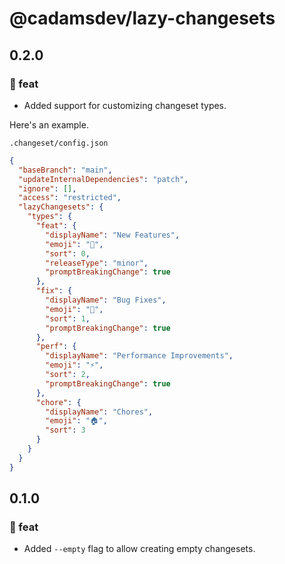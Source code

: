 # @cadamsdev/lazy-changesets
## 0.2.0

### 🚀 feat
- Added support for customizing changeset types.

Here's an example.

`.changeset/config.json`
```json
{
  "baseBranch": "main",
  "updateInternalDependencies": "patch",
  "ignore": [],
  "access": "restricted",
  "lazyChangesets": {
    "types": {
      "feat": {
        "displayName": "New Features",
        "emoji": "🚀",
        "sort": 0,
        "releaseType": "minor",
        "promptBreakingChange": true
      },
      "fix": {
        "displayName": "Bug Fixes",
        "emoji": "🐛",
        "sort": 1,
        "promptBreakingChange": true
      },
      "perf": {
        "displayName": "Performance Improvements",
        "emoji": "⚡️",
        "sort": 2,
        "promptBreakingChange": true
      },
      "chore": {
        "displayName": "Chores",
        "emoji": "🏠",
        "sort": 3
      }
    }
  }
}
```


## 0.1.0

### 🚀 feat
- Added `--empty` flag to allow creating empty changesets.
